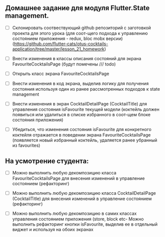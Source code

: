 ## Домашнее задание для модуля Flutter.State management.

- [ ] Склонировать соотвествующий github репозиторий с заготовкой проекта для этого урока (для соот-щего подхода к управлению состоянием приложения - redux, bloc mobx версии) (https://github.com/flutter-cats/otus-cocktails-application/tree/master/lesson_21_homework)

- [ ] Внести изменения в классы описания состояний для экрана FavouriteCocktailsPage (будут помечены /// todo)

- [ ] Открыть класс экрана FavouriteCocktailsPage

- [ ] Внести изменения в код экрана, выделив логику для получения состояния используя один из ранее рассмотренных подходов к state management

- [ ] Внести изменения в экран CocktailDetailPage (CocktailTitle) для управления состояния isFavourite текущей модели (коктейль должен появиться или удалиться в списке избранного в соот-щем блоке состояния приложения)

- [ ] Убедиться, что изменения состояния isFavourite для конкретного коктейля отражается в поведении экрана FavouriteCocktailsPage (появляется новый избранный коктейль, удаляется ранее убранный из favourites)


## На усмотрение студента:

- [ ] Можно выполнить любую декомпозицию класса FavouriteCocktailsPage для внесения изменений в управление состоянием (рефакторинг)

- [ ] Можно выполнить любую декомпозицию класса CocktailDetailPage (CocktailTitle) для внесения изменений в управление состоянием (рефакторинг)

- [ ] Можно выполнить любую декомпозицию в самих классах управления состоянием приложения (store, block etc- Можно выполнить рефакторинг кнопки isFavourite, выделив ее в отдельный виджет и используя на обоих экранах

